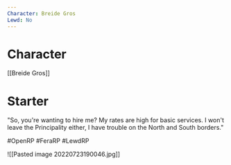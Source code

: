 ```yaml
---
Character: Breide Gros
Lewd: No
---
```

# Character
[[Breide Gros]]

# Starter
"So, you're wanting to hire me? My rates are high for basic services. I won't leave the Principality either, I have trouble on the North and South borders."

#OpenRP #FeraRP #LewdRP 

![[Pasted image 20220723190046.jpg]]